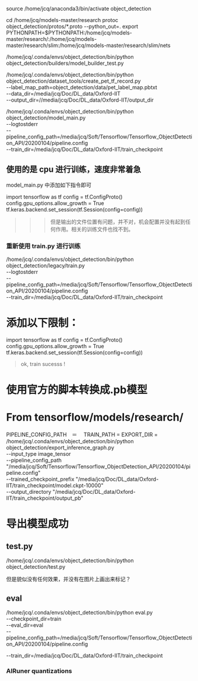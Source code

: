 

source /home/jcq/anaconda3/bin/activate object_detection

cd /home/jcq/models-master/research
protoc object_detection/protos/*.proto --python_out=.
export PYTHONPATH=$PYTHONPATH:/home/jcq/models-master/research/:/home/jcq/models-master/research/slim:/home/jcq/models-master/research/slim/nets

/home/jcq/.conda/envs/object_detection/bin/python object_detection/builders/model_builder_test.py

/home/jcq/.conda/envs/object_detection/bin/python object_detection/dataset_tools/create_pet_tf_record.py \
    --label_map_path=object_detection/data/pet_label_map.pbtxt \
    --data_dir=/media/jcq/Doc/DL_data/Oxford-IIT \
    --output_dir=//media/jcq/Doc/DL_data/Oxford-IIT/output_dir



/home/jcq/.conda/envs/object_detection/bin/python object_detection/model_main.py \
        --logtostderr \
        --pipeline_config_path=/media/jcq/Soft/Tensorflow/Tensorflow_ObjectDetection_API/20200104/pipeline.config \
        --train_dir=/media/jcq/Doc/DL_data/Oxford-IIT/train_checkpoint


 ## 使用的是 cpu 进行训练，速度非常着急


model_main.py 中添加如下指令即可



import tensorflow as tf
config = tf.ConfigProto()
config.gpu_options.allow_growth = True
tf.keras.backend.set_session(tf.Session(config=config))

> >> 但是输出的文件位置有问题，并不对，机会配置并没有起到任何作用。相关的训练文件也找不到。






### 重新使用 train.py 进行训练


/home/jcq/.conda/envs/object_detection/bin/python object_detection/legacy/train.py \
        --logtostderr \
        --pipeline_config_path=/media/jcq/Soft/Tensorflow/Tensorflow_ObjectDetection_API/20200104/pipeline.config \
        --train_dir=/media/jcq/Doc/DL_data/Oxford-IIT/train_checkpoint

# 添加以下限制：

import tensorflow as tf
config = tf.ConfigProto()
config.gpu_options.allow_growth = True
tf.keras.backend.set_session(tf.Session(config=config))


> ok, train sucesss !





# 使用官方的脚本转换成.pb模型
# From tensorflow/models/research/
PIPELINE_CONFIG_PATH　＝　
TRAIN_PATH =
EXPORT_DIR =
/home/jcq/.conda/envs/object_detection/bin/python object_detection/export_inference_graph.py \
    --input_type image_tensor \
    --pipeline_config_path "/media/jcq/Soft/Tensorflow/Tensorflow_ObjectDetection_API/20200104/pipeline.config" \
    --trained_checkpoint_prefix "/media/jcq/Doc/DL_data/Oxford-IIT/train_checkpoint/model.ckpt-10000" \
    --output_directory "/media/jcq/Doc/DL_data/Oxford-IIT/train_checkpoint/output_pb"


# 导出模型成功



## test.py

/home/jcq/.conda/envs/object_detection/bin/python object_detection/test.py



但是貌似没有任何效果，并没有在图片上画出来标记？



## eval



/home/jcq/.conda/envs/object_detection/bin/python eval.py\
 --checkpoint_dir=train\
 --eval_dir=eval\
 --pipeline_config_path=/media/jcq/Soft/Tensorflow/Tensorflow_ObjectDetection_API/20200104/pipeline.config


 --train_dir=/media/jcq/Doc/DL_data/Oxford-IIT/train_checkpoint








### AIRuner quantizations 







